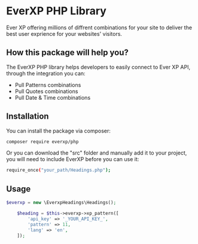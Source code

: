 # EverXP PHP Library

Ever XP offering millions of diffrent combinations for your site to deliver the best user exprience for your websites' visitors.

## How this package will help you?

The EverXP PHP library helps developers to easily connect to Ever XP API, through the integration you can:
* Pull Patterns combinations
* Pull Quotes combinations
* Pull Date & Time combinations

## Installation

You can install the package via composer:

```bash
composer require everxp/php
```

Or you can download the "src" folder and manually add it to your project, you will need to include EverXP before you can use it:
```bash
require_once("your_path/Headings.php");
```

## Usage

``` php
$everxp = new \EverxpHeadings\Headings();

    $heading = $this->everxp->xp_pattern([
        'api_key' => '_YOUR_API_KEY_',
        'pattern' => 11,
        'lang' => 'en',
    ]);
```